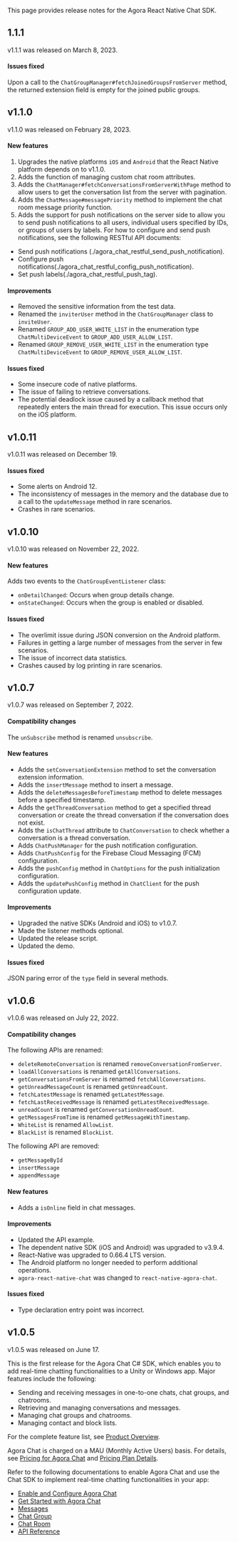 This page provides release notes for the Agora React Native Chat SDK.

## 1.1.1

v1.1.1 was released on March 8, 2023. 

#### Issues fixed

Upon a call to the `ChatGroupManager#fetchJoinedGroupsFromServer` method, the returned extension field is empty for the joined public groups.

## v1.1.0

v1.1.0 was released on February 28, 2023.

#### New features

1. Upgrades the native platforms `iOS` and `Android` that the React Native platform depends on to v1.1.0.
2. Adds the function of managing custom chat room attributes.
3. Adds the `ChatManager#fetchConversationsFromServerWithPage` method to allow users to get the conversation list from the server with pagination.
4. Adds the `ChatMessage#messagePriority` method to implement the chat room message priority function.
5. Adds the support for push notifications on the server side to allow you to send push notifications to all users, individual users specified by IDs, or groups of users by labels. For how to configure and send push notifications, see the following RESTful API documents:
- Send push notifications (./agora_chat_restful_send_push_notification).
- Configure push notifications(./agora_chat_restful_config_push_notification).
- Set push labels(./agora_chat_restful_push_tag).

#### Improvements

- Removed the sensitive information from the test data.
- Renamed the `inviterUser` method in the `ChatGroupManager` class to `inviteUser`.
- Renamed `GROUP_ADD_USER_WHITE_LIST` in the enumeration type `ChatMultiDeviceEvent` to `GROUP_ADD_USER_ALLOW_LIST`.
- Renamed `GROUP_REMOVE_USER_WHITE_LIST` in the enumeration type `ChatMultiDeviceEvent`  to `GROUP_REMOVE_USER_ALLOW_LIST`.  

#### Issues fixed

- Some insecure code of native platforms.
- The issue of failing to retrieve conversations.
- The potential deadlock issue caused by a callback method that repeatedly enters the main thread for execution. This issue occurs only on the iOS platform.

## v1.0.11

v1.0.11 was released on December 19.

#### Issues fixed

- Some alerts on Android 12.
- The inconsistency of messages in the memory and the database due to a call to the `updateMessage` method in rare scenarios.
- Crashes in rare scenarios.

## v1.0.10

v1.0.10 was released on November 22, 2022. 

#### New features

Adds two events to the `ChatGroupEventListener` class:
- `onDetailChanged`: Occurs when group details change.
- `onStateChanged`: Occurs when the group is enabled or disabled.

#### Issues fixed

- The overlimit issue during JSON conversion on the Android platform.
- Failures in getting a large number of messages from the server in few scenarios.
- The issue of incorrect data statistics.
- Crashes caused by log printing in rare scenarios.

## v1.0.7

v1.0.7 was released on September 7, 2022.

#### Compatibility changes

The `unSubscribe` method is renamed `unsubscribe`.

#### New features

- Adds the `setConversationExtension` method to set the conversation extension information.
- Adds the `insertMessage` method to insert a message.
- Adds the `deleteMessagesBeforeTimestamp` method to delete messages before a specified timestamp.
- Adds the `getThreadConversation` method to get a specified thread conversation or create the thread conversation if the conversation does not exist. 
- Adds the `isChatThread` attribute to `ChatConversation` to check whether a conversation is a thread conversation.
- Adds `ChatPushManager` for the push notification configuration.
- Adds `ChatPushConfig` for the Firebase Cloud Messaging (FCM) configuration.
- Adds the `pushConfig` method in `ChatOptions` for the push initialization configuration. 
- Adds the `updatePushConfig` method in `ChatClient` for the push configuration update.

#### Improvements

- Upgraded the native SDKs (Android and iOS) to v1.0.7.
- Made the listener methods optional.
- Updated the release script.
- Updated the demo.

#### Issues fixed

JSON paring error of the `type` field in several methods.

## v1.0.6

v1.0.6 was released on July 22, 2022.

#### Compatibility changes

The following APIs are renamed:

- `deleteRemoteConversation` is renamed `removeConversationFromServer`.
- `loadAllConversations` is renamed `getAllConversations`.
- `getConversationsFromServer` is renamed `fetchAllConversations`.
- `getUnreadMessageCount` is renamed `getUnreadCount`.
- `fetchLatestMessage` is renamed `getLatestMessage`.
- `fetchLastReceivedMessage` is renamed `getLatestReceivedMessage`.
- `unreadCount` is renamed `getConversationUnreadCount`.
- `getMessagesFromTime` is renamed `getMessageWithTimestamp`.
- `WhiteList` is renamed `AllowList`.
- `BlackList` is renamed `BlockList`.

The following API are removed:

- `getMessageById`
- `insertMessage`
- `appendMessage`

#### New features

- Adds a `isOnline` field in chat messages.

#### Improvements

- Updated the API example.
- The dependent native SDK (iOS and Android) was upgraded to v3.9.4.
- React-Native was upgraded to 0.66.4 LTS version.
- The Android platform no longer needed to perform additional operations.
- `agora-react-native-chat` was changed to `react-native-agora-chat`.

#### Issues fixed

- Type declaration entry point was incorrect.


## v1.0.5

v1.0.5 was released on June 17.

This is the first release for the Agora Chat C# SDK, which enables you to add real-time chatting functionalities to a Unity or Windows app. Major features include the following:

- Sending and receiving messages in one-to-one chats, chat groups, and chatrooms.
- Retrieving and managing conversations and messages.
- Managing chat groups and chatrooms.
- Managing contact and block lists.

For the complete feature list, see [Product Overview](./agora_chat_overview?platform=React%20Native).

Agora Chat is charged on a MAU (Monthly Active Users) basis. For details, see [Pricing for Agora Chat](./agora_chat_pricing?platform=React%20Native) and [Pricing Plan Details](./agora_chat_plan?platform=React%20Native).

Refer to the following documentations to enable Agora Chat and use the Chat SDK to implement real-time chatting functionalities in your app:

- [Enable and Configure Agora Chat](./enable_agora_chat?platform=React%20Native)
- [Get Started with Agora Chat](./agora-chat/agora_chat_get_started_rn?platform=React%20Native)
- [Messages](./agora_chat_message_overview?platform=React%20Native)
- [Chat Group](./agora_chat_group_overview?platform=React%20Native)
- [Chat Room](./agora_chat_chatroom_overview?platform=React%20Native)
- [API Reference](./api-ref?platform=React%20Native)